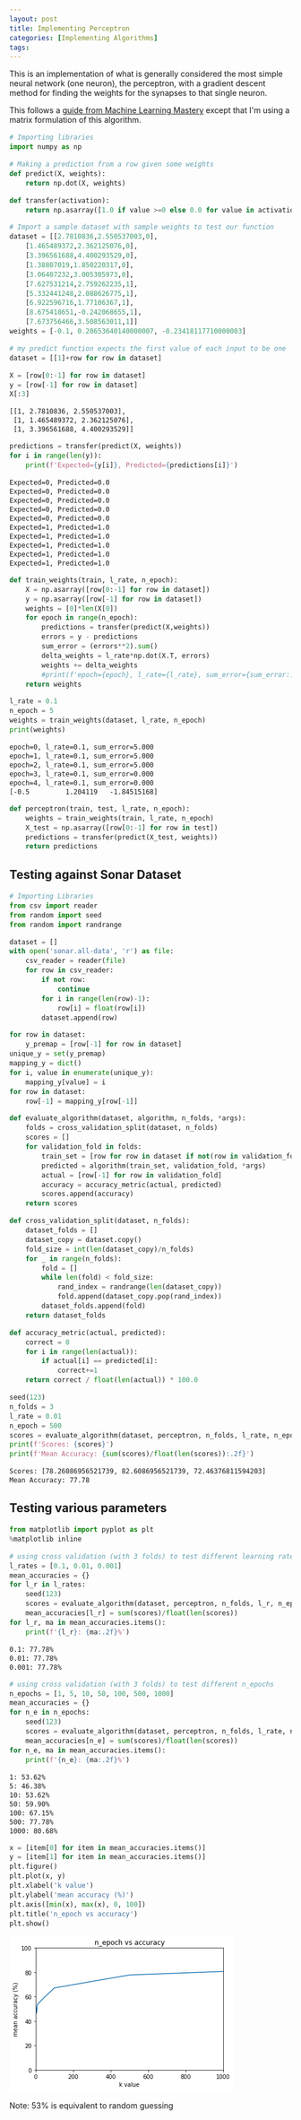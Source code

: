 ```yaml
---
layout: post
title: Implementing Perceptron
categories: [Implementing Algorithms]
tags:
---
```


This is an implementation of what is generally considered the most simple neural network (one neuron), the perceptron, with a gradient descent method for finding the weights for the synapses to that single neuron.

This follows a [guide from Machine Learning Mastery](https://machinelearningmastery.com/implement-perceptron-algorithm-scratch-python/) except that I'm using a matrix formulation of this algorithm.


```python
# Importing libraries
import numpy as np
```


```python
# Making a prediction from a row given some weights
def predict(X, weights):
    return np.dot(X, weights)
```


```python
def transfer(activation):
    return np.asarray([1.0 if value >=0 else 0.0 for value in activation])
```


```python
# Import a sample dataset with sample weights to test our function
dataset = [[2.7810836,2.550537003,0],
	[1.465489372,2.362125076,0],
	[3.396561688,4.400293529,0],
	[1.38807019,1.850220317,0],
	[3.06407232,3.005305973,0],
	[7.627531214,2.759262235,1],
	[5.332441248,2.088626775,1],
	[6.922596716,1.77106367,1],
	[8.675418651,-0.242068655,1],
	[7.673756466,3.508563011,1]]
weights = [-0.1, 0.20653640140000007, -0.23418117710000003]
```


```python
# my predict function expects the first value of each input to be one
dataset = [[1]+row for row in dataset]
```


```python
X = [row[0:-1] for row in dataset]
y = [row[-1] for row in dataset]
X[:3]
```




    [[1, 2.7810836, 2.550537003],
     [1, 1.465489372, 2.362125076],
     [1, 3.396561688, 4.400293529]]




```python
predictions = transfer(predict(X, weights))
for i in range(len(y)):
    print(f'Expected={y[i]}, Predicted={predictions[i]}')
```

    Expected=0, Predicted=0.0
    Expected=0, Predicted=0.0
    Expected=0, Predicted=0.0
    Expected=0, Predicted=0.0
    Expected=0, Predicted=0.0
    Expected=1, Predicted=1.0
    Expected=1, Predicted=1.0
    Expected=1, Predicted=1.0
    Expected=1, Predicted=1.0
    Expected=1, Predicted=1.0



```python
def train_weights(train, l_rate, n_epoch):
    X = np.asarray([row[0:-1] for row in dataset])
    y = np.asarray([row[-1] for row in dataset])
    weights = [0]*len(X[0])
    for epoch in range(n_epoch):
        predictions = transfer(predict(X,weights))
        errors = y - predictions
        sum_error = (errors**2).sum()
        delta_weights = l_rate*np.dot(X.T, errors)
        weights += delta_weights
        #print(f'epoch={epoch}, l_rate={l_rate}, sum_error={sum_error:.3f}')
    return weights
```


```python
l_rate = 0.1
n_epoch = 5
weights = train_weights(dataset, l_rate, n_epoch)
print(weights)
```

    epoch=0, l_rate=0.1, sum_error=5.000
    epoch=1, l_rate=0.1, sum_error=5.000
    epoch=2, l_rate=0.1, sum_error=5.000
    epoch=3, l_rate=0.1, sum_error=0.000
    epoch=4, l_rate=0.1, sum_error=0.000
    [-0.5         1.204119   -1.84515168]



```python
def perceptron(train, test, l_rate, n_epoch):
    weights = train_weights(train, l_rate, n_epoch)
    X_test = np.asarray([row[0:-1] for row in test])
    predictions = transfer(predict(X_test, weights))
    return predictions
```

## Testing against Sonar Dataset


```python
# Importing Libraries
from csv import reader
from random import seed
from random import randrange
```


```python
dataset = []
with open('sonar.all-data', 'r') as file:
    csv_reader = reader(file)
    for row in csv_reader:
        if not row:
            continue
        for i in range(len(row)-1):
            row[i] = float(row[i])
        dataset.append(row)
```


```python
for row in dataset:
    y_premap = [row[-1] for row in dataset]
unique_y = set(y_premap)
mapping_y = dict()
for i, value in enumerate(unique_y):
    mapping_y[value] = i
for row in dataset:
    row[-1] = mapping_y[row[-1]]
```


```python
def evaluate_algorithm(dataset, algorithm, n_folds, *args):
    folds = cross_validation_split(dataset, n_folds)
    scores = []
    for validation_fold in folds:
        train_set = [row for row in dataset if not(row in validation_fold)]
        predicted = algorithm(train_set, validation_fold, *args)
        actual = [row[-1] for row in validation_fold]
        accuracy = accuracy_metric(actual, predicted)
        scores.append(accuracy)
    return scores
```


```python
def cross_validation_split(dataset, n_folds):
    dataset_folds = []
    dataset_copy = dataset.copy()
    fold_size = int(len(dataset_copy)/n_folds)
    for _ in range(n_folds):
        fold = []
        while len(fold) < fold_size:
            rand_index = randrange(len(dataset_copy))
            fold.append(dataset_copy.pop(rand_index))
        dataset_folds.append(fold)
    return dataset_folds
```


```python
def accuracy_metric(actual, predicted):
    correct = 0
    for i in range(len(actual)):
        if actual[i] == predicted[i]:
            correct+=1
    return correct / float(len(actual)) * 100.0
```


```python
seed(123)
n_folds = 3
l_rate = 0.01
n_epoch = 500
scores = evaluate_algorithm(dataset, perceptron, n_folds, l_rate, n_epoch)
print(f'Scores: {scores}')
print(f'Mean Accuracy: {sum(scores)/float(len(scores)):.2f}')
```

    Scores: [78.26086956521739, 82.6086956521739, 72.46376811594203]
    Mean Accuracy: 77.78


## Testing various parameters


```python
from matplotlib import pyplot as plt
%matplotlib inline
```


```python
# using cross validation (with 3 folds) to test different learning rates
l_rates = [0.1, 0.01, 0.001]
mean_accuracies = {}
for l_r in l_rates:
    seed(123)
    scores = evaluate_algorithm(dataset, perceptron, n_folds, l_r, n_epoch)
    mean_accuracies[l_r] = sum(scores)/float(len(scores))
for l_r, ma in mean_accuracies.items():
    print(f'{l_r}: {ma:.2f}%')
```

    0.1: 77.78%
    0.01: 77.78%
    0.001: 77.78%



```python
# using cross validation (with 3 folds) to test different n_epochs
n_epochs = [1, 5, 10, 50, 100, 500, 1000]
mean_accuracies = {}
for n_e in n_epochs:
    seed(123)
    scores = evaluate_algorithm(dataset, perceptron, n_folds, l_rate, n_e)
    mean_accuracies[n_e] = sum(scores)/float(len(scores))
for n_e, ma in mean_accuracies.items():
    print(f'{n_e}: {ma:.2f}%')
```

    1: 53.62%
    5: 46.38%
    10: 53.62%
    50: 59.90%
    100: 67.15%
    500: 77.78%
    1000: 80.68%



```python
x = [item[0] for item in mean_accuracies.items()]
y = [item[1] for item in mean_accuracies.items()]
plt.figure()
plt.plot(x, y)
plt.xlabel('k value')
plt.ylabel('mean accuracy (%)')
plt.axis([min(x), max(x), 0, 100])
plt.title('n_epoch vs accuracy')
plt.show()
```


![png](/assets/implementperceptron/output_24_0.png)


Note: 53% is equivalent to random guessing

